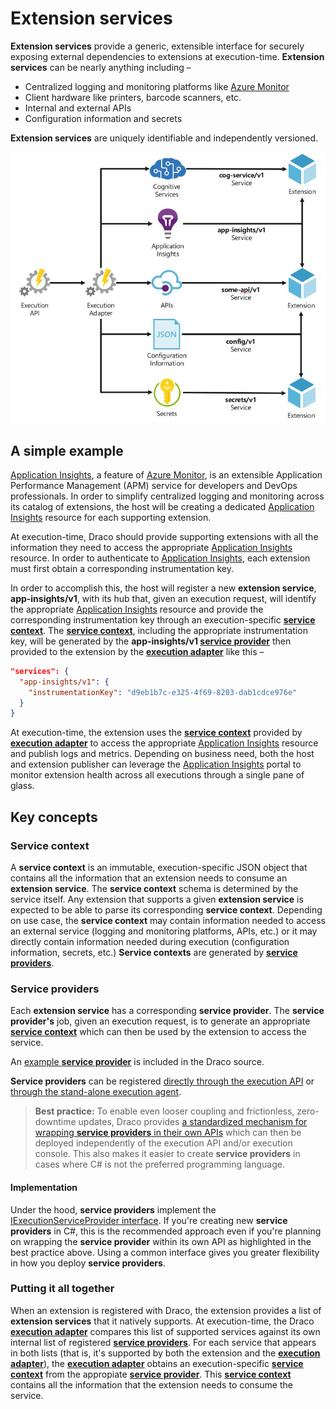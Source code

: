 # Extension services

**Extension services** provide a generic, extensible interface for securely exposing external dependencies to extensions at execution-time. **Extension services** can be nearly anything including –

- Centralized logging and monitoring platforms like [Azure Monitor](https://azure.microsoft.com/en-us/services/monitor/)
- Client hardware like printers, barcode scanners, etc.
- Internal and external APIs
- Configuration information and secrets

**Extension services** are uniquely identifiable and independently versioned.

![Extension services](/doc/images/arch-extension-services.JPG)

## A simple example

[Application Insights](https://docs.microsoft.com/en-us/azure/azure-monitor/app/app-insights-overview), a feature of [Azure Monitor](https://docs.microsoft.com/en-us/azure/azure-monitor/overview), is an extensible Application Performance Management (APM) service for developers and DevOps professionals. In order to simplify centralized logging and monitoring across its catalog of extensions, the host will be creating a dedicated [Application Insights](https://docs.microsoft.com/en-us/azure/azure-monitor/app/app-insights-overview) resource for each supporting extension.

At execution-time, Draco should provide supporting extensions with all the information they need to access the appropriate [Application Insights](https://docs.microsoft.com/en-us/azure/azure-monitor/app/app-insights-overview) resource. In order to authenticate to [Application Insights](https://docs.microsoft.com/en-us/azure/azure-monitor/app/app-insights-overview), each extension must first obtain a corresponding instrumentation key.

In order to accomplish this, the host will register a new **extension service**, **app-insights/v1**, with its hub that, given an execution request, will identify the appropriate [Application Insights](https://docs.microsoft.com/en-us/azure/azure-monitor/app/app-insights-overview) resource and provide the corresponding instrumentation key through an execution-specific **[service context](#service-context)**. The **[service context](#service-context)**, including the appropriate instrumentation key, will be generated by the **app-insights/v1 [service provider](#service-providers)** then provided to the extension by the **[execution adapter](execution-models.md)** like this –

```json
"services": {
  "app-insights/v1": {
    "instrumentationKey": "d9eb1b7c-e325-4f69-8203-dab1cdce976e"
  }
}
```

At execution-time, the extension uses the **[service context](#service-context)** provided by **[execution adapter](execution-models.md)** to access the appropriate [Application Insights](https://docs.microsoft.com/en-us/azure/azure-monitor/app/app-insights-overview) resource and publish logs and metrics. Depending on business need, both the host and extension publisher can leverage the [Application Insights](https://docs.microsoft.com/en-us/azure/azure-monitor/app/app-insights-overview) portal to monitor extension health across all executions through a single pane of glass.

## Key concepts

### Service context

A **service context** is an immutable, execution-specific JSON object that contains all the information that an extension needs to consume an **extension service**. The **service context** schema is determined by the service itself. Any extension that supports a given **extension service** is expected to be able to parse its corresponding **service context**. Depending on use case, the **service context** may contain information needed to access an external service (logging and monitoring platforms, APIs, etc.) or it may directly contain information needed during execution (configuration information, secrets, etc.) **Service contexts** are generated by **[service providers](#service-providers)**.

### Service providers

Each **extension service** has a corresponding **service provider**. The **service provider's** job, given an execution request, is to generate an appropriate **[service context](#service-context)** which can then be used by the extension to access the service.

An [example **service provider**](/src/draco/tests/IntegrationTests.HowdyService/HowdyServiceProvider.cs) is included in the Draco source.

**Service providers** can be registered [directly through the execution API](/src/draco/api/Execution.Api/Modules/Factories/ExecutionServiceProviderFactoryModule.cs) or [through the stand-alone execution agent](/src/draco/core/Agent/ExecutionAdapter.ConsoleHost/Modules/ExecutionServiceProviderFactoryModule.cs).

> **Best practice:** To enable even looser coupling and frictionless, zero-downtime updates, Draco provides [a standardized mechanism for wrapping **service providers** in their own APIs](/src/draco/api/ExtensionService.Api) which can then be deployed independently of the execution API and/or execution console. This also makes it easier to create **service providers** in cases where C# is not the preferred programming language.

#### Implementation

Under the hood, **service providers** implement the [IExecutionServiceProvider interface](/src/draco/core/Services/Interfaces/IExecutionServiceProvider.cs). If you're creating new **service providers** in C#, this is the recommended approach even if you're planning on wrapping the **service provider** within its own API as highlighted in the best practice above. Using a common interface gives you greater flexibility in how you deploy **service providers**.

### Putting it all together

When an extension is registered with Draco, the extension provides a list of **extension services** that it natively supports. At execution-time, the Draco **[execution adapter](execution-models.md)** compares this list of supported services against its own internal list of registered **[service providers](#service-providers)**. For each service that appears in both lists (that is, it's supported by both the extension and the **[execution adapter](execution-models.md)**), the **[execution adapter](execution-models.md)** obtains an execution-specific **[service context](#service-context)** from the appropiate **[service provider](#service-providers)**. This **[service context](#service-context)** contains all the information that the extension needs to consume the service.
